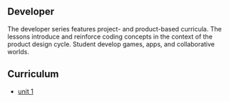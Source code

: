 ## Developer

The developer series features project- and product-based curricula. The lessons introduce and reinforce coding concepts in the context of the product design cycle. Student develop games, apps, and collaborative worlds.

## Curriculum

- [unit 1](https://teach.getcoding.io/developer/unit-1/)
